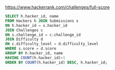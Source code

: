 https://www.hackerrank.com/challenges/full-score

```SQL
SELECT h.hacker_id, name
FROM Hackers h JOIN Submissions s
ON h.hacker_id = s.hacker_id
JOIN Challenges c
ON s.challenge_id = c.challenge_id
JOIN Difficulty d
ON c.difficulty_level = d.difficulty_level
WHERE s.score = d.score
GROUP BY h.hacker_id, name
HAVING COUNT(h.hacker_id)>1
ORDER BY COUNT(h.hacker_id) DESC, h.hacker_id; 
```
